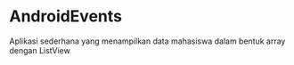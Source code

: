 # AndroidEvents
Aplikasi sederhana yang menampilkan data mahasiswa dalam bentuk array dengan ListView
